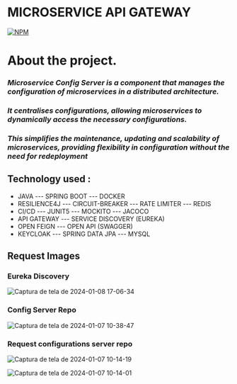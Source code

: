 # MICROSERVICE  API GATEWAY

[![NPM](https://img.shields.io/npm/l/react)](https://github.com/JoelMaciel/Product-Catalog/blob/readm/LICENCE)

# About the project.

### *Microservice Config Server is a component that manages the configuration of microservices in a distributed architecture.*
### *It centralises configurations, allowing microservices to dynamically access the necessary configurations.*
### *This simplifies the maintenance, updating and scalability of microservices, providing flexibility in configuration without the need for redeployment*



## Technology used :
-  JAVA ---  SPRING BOOT ---  DOCKER 
-  RESILIENCE4J --- CIRCUIT-BREAKER --- RATE LIMITER --- REDIS
-  CI/CD --- JUNIT5 ---  MOCKITO --- JACOCO
-  API GATEWAY ---  SERVICE DISCOVERY (EUREKA)
-  OPEN FEIGN --- OPEN API (SWAGGER)
-  KEYCLOAK --- SPRING DATA JPA --- MYSQL


## Request Images

### Eureka Discovery
![Captura de tela de 2024-01-08 17-06-34](https://github.com/JoelMaciel/KAF-AUTHENTICATION-SERVICE/assets/77079093/59454fe7-93d7-4826-bd00-062bb24e9bfb)
### Config Server Repo
![Captura de tela de 2024-01-07 10-38-47](https://github.com/JoelMaciel/kaf-config-repo/assets/77079093/ad6b8a8f-22bf-482d-8837-f62371315c61)

### Request  configurations server repo
![Captura de tela de 2024-01-07 10-14-19](https://github.com/JoelMaciel/kaf-config-repo/assets/77079093/0025551e-9431-472f-9b65-15ef1f6be3b5)


![Captura de tela de 2024-01-07 10-14-01](https://github.com/JoelMaciel/kaf-config-repo/assets/77079093/033b7591-dd90-4d4a-b6cc-59b9e9e9798f)





